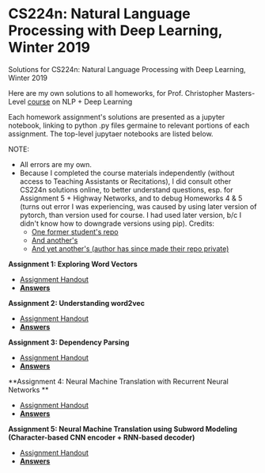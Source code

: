 # CS224n: Natural Language Processing with Deep Learning, Winter 2019
Solutions for CS224n: Natural Language Processing with Deep Learning, Winter 2019

Here are my own solutions to all homeworks, for Prof. Christopher Masters-Level [course](http://cs229.stanford.edu/) on NLP + Deep Learning

Each homework assignment's solutions are presented as a jupyter notebook, linking to python .py files germaine to relevant portions of each assignment. The top-level jupytaer notebooks are listed below.

NOTE: 
- All errors are my own.
- Because I completed the course materials independently (without access to Teaching Assistants or Recitations), I did consult other CS224n solutions online, to better understand questions, esp. for Assignment 5 + Highway Networks, and to debug Homeworks 4 & 5 (turns out error I was experiencing, was caused by using later version of pytorch, than version used for course. I had used later version, b/c I didn't know how to downgrade versions using pip). 
Credits: 
  - [One former student's repo](https://github.com/jon-tow/cs224n)
  - [And another's](https://github.com/ZacBi/CS224n-2019-solutions)
  - [And yet another's (author has since made their repo private)](https://github.com/Luvata/CS224N-2019/tree/master/Assignment)

**Assignment 1: Exploring Word Vectors**
- [Assignment Handout](assignments/a1/a1.pdf)
- **[Answers](assignments/a1/exploring_word_vectors.ipynb)**

**Assignment 2: Understanding word2vec**
- [Assignment Handout](assignments/a2/a2.pdf)
- **[Answers](https://nbviewer.jupyter.org/github/Wangitnator/cs224n/blob/master/assignments/a2/a2.ipynb)**

**Assignment 3: Dependency Parsing**
- [Assignment Handout](assignments/a3/a3.pdf)
- **[Answers](https://nbviewer.jupyter.org/github/Wangitnator/cs224n/blob/master/assignments/a3/a3.ipynb)**

**Assignment 4: Neural Machine Translation with Recurrent Neural Networks **
- [Assignment Handout](assignments/a4/a4.pdf)
- **[Answers](https://nbviewer.jupyter.org/github/Wangitnator/cs224n/blob/master/assignments/a4/a4.ipynb)**

**Assignment 5: Neural Machine Translation using Subword Modeling (Character-based CNN encoder + RNN-based decoder)**
- [Assignment Handout](assignments/a5/a5.pdf)
- **[Answers](https://nbviewer.jupyter.org/github/Wangitnator/cs224n/blob/master/assignments/a5_public/a5.ipynb)**
